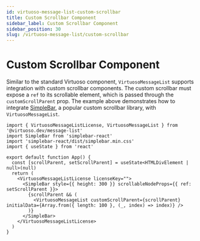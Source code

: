 ```yaml
---
id: virtuoso-message-list-custom-scrollbar
title: Custom Scrollbar Component
sidebar_label: Custom Scrollbar Component
sidebar_position: 30
slug: /virtuoso-message-list/custom-scrollbar
---
```


# Custom Scrollbar Component

Similar to the standard Virtuoso component, `VirtuosoMessageList` supports integration with custom scrollbar components. The custom scrollbar must expose a `ref` to its scrollable element, which is passed through the `customScrollParent` prop. The example above demonstrates how to integrate [SimpleBar](https://github.com/Grsmto/simplebar), a popular custom scrollbar library, with `VirtuosoMessageList`.

```tsx live
import { VirtuosoMessageListLicense, VirtuosoMessageList } from '@virtuoso.dev/message-list'
import SimpleBar from 'simplebar-react'
import 'simplebar-react/dist/simplebar.min.css'
import { useState } from 'react'

export default function App() {
  const [scrollParent, setScrollParent] = useState<HTMLDivElement | null>(null)
  return (
    <VirtuosoMessageListLicense licenseKey="">
      <SimpleBar style={{ height: 300 }} scrollableNodeProps={{ ref: setScrollParent }}>
        {scrollParent && (
          <VirtuosoMessageList customScrollParent={scrollParent} initialData={Array.from({ length: 100 }, (_, index) => index)} />
        )}
      </SimpleBar>
    </VirtuosoMessageListLicense>
  )
}
```
